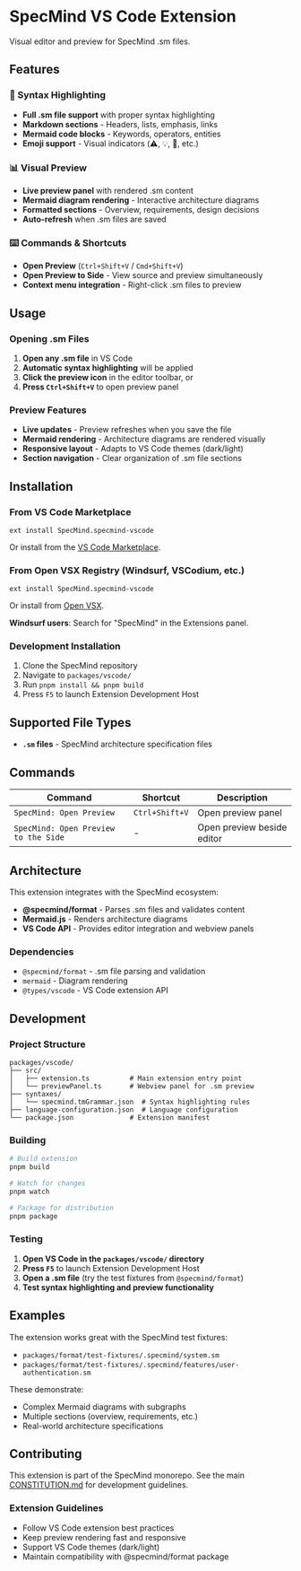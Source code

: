 # SpecMind VS Code Extension

Visual editor and preview for SpecMind .sm files.

## Features

### 🎨 Syntax Highlighting
- **Full .sm file support** with proper syntax highlighting
- **Markdown sections** - Headers, lists, emphasis, links
- **Mermaid code blocks** - Keywords, operators, entities
- **Emoji support** - Visual indicators (⚠️, 💡, 🔧, etc.)

### 📊 Visual Preview
- **Live preview panel** with rendered .sm content
- **Mermaid diagram rendering** - Interactive architecture diagrams
- **Formatted sections** - Overview, requirements, design decisions
- **Auto-refresh** when .sm files are saved

### ⌨️ Commands & Shortcuts
- **Open Preview** (`Ctrl+Shift+V` / `Cmd+Shift+V`)
- **Open Preview to Side** - View source and preview simultaneously
- **Context menu integration** - Right-click .sm files to preview

## Usage

### Opening .sm Files
1. **Open any .sm file** in VS Code
2. **Automatic syntax highlighting** will be applied
3. **Click the preview icon** in the editor toolbar, or
4. **Press `Ctrl+Shift+V`** to open preview panel

### Preview Features
- **Live updates** - Preview refreshes when you save the file
- **Mermaid rendering** - Architecture diagrams are rendered visually
- **Responsive layout** - Adapts to VS Code themes (dark/light)
- **Section navigation** - Clear organization of .sm file sections

## Installation

### From VS Code Marketplace
```
ext install SpecMind.specmind-vscode
```

Or install from the [VS Code Marketplace](https://marketplace.visualstudio.com/items?itemName=SpecMind.specmind-vscode).

### From Open VSX Registry (Windsurf, VSCodium, etc.)
```
ext install SpecMind.specmind-vscode
```

Or install from [Open VSX](https://open-vsx.org/extension/SpecMind/specmind-vscode).

**Windsurf users**: Search for "SpecMind" in the Extensions panel.

### Development Installation
1. Clone the SpecMind repository
2. Navigate to `packages/vscode/`
3. Run `pnpm install && pnpm build`
4. Press `F5` to launch Extension Development Host

## Supported File Types

- **`.sm` files** - SpecMind architecture specification files

## Commands

| Command | Shortcut | Description |
|---------|----------|-------------|
| `SpecMind: Open Preview` | `Ctrl+Shift+V` | Open preview panel |
| `SpecMind: Open Preview to the Side` | - | Open preview beside editor |

## Architecture

This extension integrates with the SpecMind ecosystem:

- **@specmind/format** - Parses .sm files and validates content
- **Mermaid.js** - Renders architecture diagrams
- **VS Code API** - Provides editor integration and webview panels

### Dependencies
- `@specmind/format` - .sm file parsing and validation
- `mermaid` - Diagram rendering
- `@types/vscode` - VS Code extension API

## Development

### Project Structure
```
packages/vscode/
├── src/
│   ├── extension.ts          # Main extension entry point
│   └── previewPanel.ts       # Webview panel for .sm preview
├── syntaxes/
│   └── specmind.tmGrammar.json  # Syntax highlighting rules
├── language-configuration.json  # Language configuration
└── package.json              # Extension manifest
```

### Building
```bash
# Build extension
pnpm build

# Watch for changes
pnpm watch

# Package for distribution
pnpm package
```

### Testing
1. **Open VS Code in the `packages/vscode/` directory**
2. **Press `F5`** to launch Extension Development Host
3. **Open a .sm file** (try the test fixtures from `@specmind/format`)
4. **Test syntax highlighting and preview functionality**

## Examples

The extension works great with the SpecMind test fixtures:
- `packages/format/test-fixtures/.specmind/system.sm`
- `packages/format/test-fixtures/.specmind/features/user-authentication.sm`

These demonstrate:
- Complex Mermaid diagrams with subgraphs
- Multiple sections (overview, requirements, etc.)
- Real-world architecture specifications

## Contributing

This extension is part of the SpecMind monorepo. See the main [CONSTITUTION.md](../../CONSTITUTION.md) for development guidelines.

### Extension Guidelines
- Follow VS Code extension best practices
- Keep preview rendering fast and responsive
- Support VS Code themes (dark/light)
- Maintain compatibility with @specmind/format package